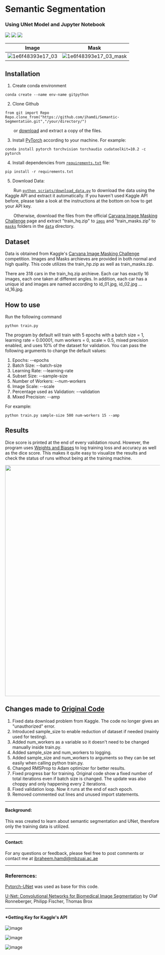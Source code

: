 # Semantic Segmentation 
### Using UNet Model and Jupyter Notebook
<a href="https://www.python.org/"><img src="https://img.shields.io/badge/python-v3.9.7-blue.svg?logo=python&style=for-the-badge" /></a>
<a href="https://www.anaconda.org/"><img src="https://img.shields.io/badge/conda-v4.10.3-blue.svg?logo=conda&style=for-the-badge" /></a>
<a href="https://pytorch.org/"><img src="https://img.shields.io/badge/PyTorch-v1.10.0-red.svg?logo=PyTorch&style=for-the-badge" /></a>

Image             |  Mask
:-------------------------:|:-------------------------:
![1e6f48393e17_03](https://user-images.githubusercontent.com/93069949/144007961-93770b5f-541d-4c4e-bd36-0c5cac4f2d41.jpg) | ![1e6f48393e17_03_mask](https://user-images.githubusercontent.com/93069949/144008010-61a6c9cd-eb48-426b-9351-8971c05bd0db.gif)

## Installation
1. Create conda environment
```
conda create --name env-name gitpython
```

2. Clone Github
```
from git import Repo
Repo.clone_from("https://github.com/ihamdi/Semantic-Segmentation.git","/your/directory/")
```
&nbsp;&nbsp;&nbsp;&nbsp;&nbsp;&nbsp; or [download](https://github.com/ihamdi/Semantic-Segmentation/archive/refs/heads/main.zip) and extract a copy of the files.

3. Install [PyTorch](https://pytorch.org/get-started/locally/) according to your machine. For example:
```
conda install pytorch torchvision torchaudio cudatoolkit=10.2 -c pytorch
```

4. Install dependencies from [`requirements.txt`](https://github.com/ihamdi/Semantic-Segmentation/blob/main/requirements.txt) file:
```
pip install -r requirements.txt
```

5. Download Data:

&nbsp;&nbsp;&nbsp;&nbsp;&nbsp;&nbsp; Run [`python scripts/download_data.py`](https://github.com/ihamdi/Semantic-Segmentation/blob/main/scripts/download_data.py) to download the data using the Kaggle API and extract it automatically. If you haven't used Kaggle API before, please take a look at the instructions at the bottom on how to get your API key.

&nbsp;&nbsp;&nbsp;&nbsp;&nbsp;&nbsp; Otherwise, download the files from the official [Carvana Image Masking Challenge](https://www.kaggle.com/c/carvana-image-masking-challenge/data) page and extract "train_hq.zip" to [`imgs`](https://github.com/ihamdi/Semantic-Segmentation/tree/main/data/imgs) and "train_masks.zip" to [`masks`](https://github.com/ihamdi/Semantic-Segmentation/tree/main/data/masks) folders in the [`data`](https://github.com/ihamdi/Semantic-Segmentation/tree/main/data) directory.

## Dataset
Data is obtained from Kaggle's [Carvana Image Masking Challenge](https://www.kaggle.com/c/carvana-image-masking-challenge) competition. Images and Masks archieves are provided in both normal and high quality. This code utilizes the train_hp.zip as well as train_masks.zip. 

There are 318 cars in the train_hq.zip archieve. Each car has exactly 16 images, each one taken at different angles. In addition, each car has a unique id and images are named according to id_01.jpg, id_02.jpg ... id_16.jpg.

## How to use
Run the following command
```
python train.py
```
The program by default will train with 5 epochs with a batch size = 1, learning rate = 0.00001, num workers = 0, scale = 0.5, mixed precision enabled, and uses 10% of the dataset for validation. You can pass the following arguments to change the default values:
1. Epochs: --epochs
2. Batch Size: --batch-size
3. Learning Rate: --learning-rate
4. Subset Size: --sample-size
5. Number of Workers: --num-workers
6. Image Scale: --scale
7. Percentage used as Validation: --validation
8. Mixed Precision: --amp

For example:
```
python train.py sample-size 500 num-workers 15 --amp
```

## Results
Dice score is printed at the end of every validation round. However, the program uses [Weights and Biases](https://wandb.ai/home) to log training loss and accuracy as well as the dice score. This makes it quite easy to visualize the results and check the status of runs without being at the training machine.

<p align="center">
  <img width="750" src="https://user-images.githubusercontent.com/93069949/144018168-bf8f72ba-040d-4f52-bf59-0426710f1755.png">
</p>

## Changes made to [Original Code](https://github.com/milesial/Pytorch-UNet)
1. Fixed data download problem from Kaggle. The code no longer gives an "unauthorized" error.
2. Introduced sample_size to enable reduction of dataset if needed (mainly used for testing).
3. Added num_workers as a variable so it doesn't need to be changed manually inside train.py.
4. Added sample_size and num_workers to logging.
5. Added sample_size and num_workers to arguments so they can be set easily when calling python train.py.
6. Changed RMSProp to Adam optimizer for better results.
7. Fixed progress bar for training. Original code show a fixed number of total iterations even if batch size is changed. The update was also choppy and only happening every 2 iterations.
8. Fixed validation loop. Now it runs at the end of each epoch.
9. Removed commented out lines and unused import statements.

---

#### Background:

This was created to learn about semantic segmentation and UNet, therefore only the training data is utilized.

---

#### Contact:

For any questions or feedback, please feel free to post comments or contact me at ibraheem.hamdi@mbzuai.ac.ae

---

### Referernces:

[Pytorch-UNet](https://github.com/milesial/Pytorch-UNet) was used as base for this code.

[U-Net: Convolutional Networks for Biomedical Image Segmentation](https://arxiv.org/abs/1505.04597) by Olaf Ronneberger, Philipp Fischer, Thomas Brox

---

#### *Getting Key for Kaggle's API

![image](https://user-images.githubusercontent.com/93069949/144188576-d457568e-7cd2-42f2-ba08-9c41143d674d.png)

![image](https://user-images.githubusercontent.com/93069949/144188635-705e1e29-92ae-4aba-be66-0e1d2e1c29ca.png)

![image](https://user-images.githubusercontent.com/93069949/144188696-f535f9c8-3ed8-4e1b-8f0d-179d7e5be2a2.png)
